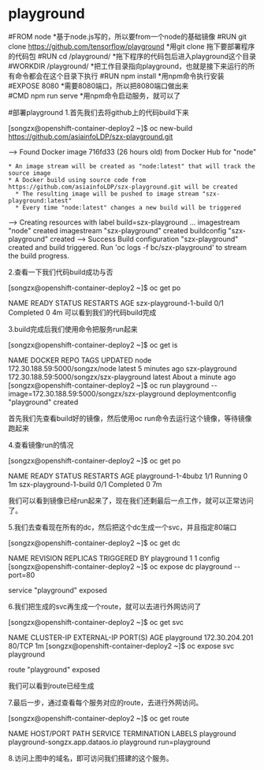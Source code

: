 # playground 
#FROM node                                                      *基于node.js写的，所以要from一个node的基础镜像
#RUN  git clone https://github.com/tensorflow/playground        *用git clone 拖下要部署程序的代码包
#RUN  cd /playground/                                           *拖下程序的代码包后进入playground这个目录
#WORKDIR /playground/                                           *把工作目录指向playground，也就是接下来运行的所有命令都会在这个目录下执行
#RUN  npm install                                               *用npm命令执行安装  
#EXPOSE  8080                                                   *需要8080端口，所以把8080端口做出来   
#CMD npm run serve                                              *用npm命令启动服务，就可以了 

#部署playground
1.首先我们去将github上的代码build下来

[songzx@openshift-container-deploy2 ~]$ oc new-build https://github.com/asiainfoLDP/szx-playground.git


--> Found Docker image 716fd33 (26 hours old) from Docker Hub for "node"

    * An image stream will be created as "node:latest" that will track the source image
    * A Docker build using source code from https://github.com/asiainfoLDP/szx-playground.git will be created
      * The resulting image will be pushed to image stream "szx-playground:latest"
      * Every time "node:latest" changes a new build will be triggered

--> Creating resources with label build=szx-playground ...
    imagestream "node" created
    imagestream "szx-playground" created
    buildconfig "szx-playground" created
--> Success
    Build configuration "szx-playground" created and build triggered.
    Run 'oc logs -f bc/szx-playground' to stream the build progress.


2.查看一下我们代码build成功与否

[songzx@openshift-container-deploy2 ~]$ oc get po

NAME                     READY     STATUS      RESTARTS   AGE
szx-playground-1-build   0/1       Completed   0          4m
可以看到我们的代码build完成

3.build完成后我们使用命令把服务run起来

[songzx@openshift-container-deploy2 ~]$ oc get is

NAME             DOCKER REPO                                TAGS      UPDATED
node             172.30.188.59:5000/songzx/node             latest    5 minutes ago
szx-playground   172.30.188.59:5000/songzx/szx-playground   latest    About a minute ago
[songzx@openshift-container-deploy2 ~]$ oc run playground --image=172.30.188.59:5000/songzx/szx-playground
deploymentconfig "playground" created

首先我们先查看build好的镜像，然后使用oc run命令去运行这个镜像，等待镜像跑起来


4.查看镜像run的情况

[songzx@openshift-container-deploy2 ~]$ oc get po

NAME                     READY     STATUS      RESTARTS   AGE
playground-1-4bubz       1/1       Running     0          1m
szx-playground-1-build   0/1       Completed   0          7m

我们可以看到镜像已经run起来了，现在我们还剩最后一点工作，就可以正常访问了。

5.我们去查看现在所有的dc，然后把这个dc生成一个svc，并且指定80端口

[songzx@openshift-container-deploy2 ~]$ oc get dc

NAME         REVISION   REPLICAS   TRIGGERED BY
playground   1          1          config
[songzx@openshift-container-deploy2 ~]$ oc expose dc playground --port=80

service "playground" exposed

6.我们把生成的svc再生成一个route，就可以去进行外网访问了

[songzx@openshift-container-deploy2 ~]$ oc get svc

NAME         CLUSTER-IP       EXTERNAL-IP   PORT(S)   AGE
playground   172.30.204.201   <none>        80/TCP    1m
[songzx@openshift-container-deploy2 ~]$ oc expose svc playground

route "playground" exposed

我们可以看到route已经生成

7.最后一步，通过查看每个服务对应的route，去进行外网访问。

[songzx@openshift-container-deploy2 ~]$ oc get route

NAME         HOST/PORT                         PATH      SERVICE      TERMINATION   LABELS
playground   playground-songzx.app.dataos.io             playground                 run=playground

8.访问上图中的域名，即可访问我们搭建的这个服务。

